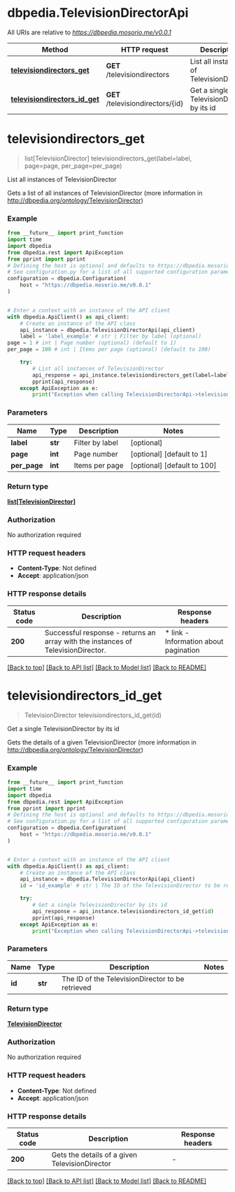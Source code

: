 # dbpedia.TelevisionDirectorApi

All URIs are relative to *https://dbpedia.mosorio.me/v0.0.1*

Method | HTTP request | Description
------------- | ------------- | -------------
[**televisiondirectors_get**](TelevisionDirectorApi.md#televisiondirectors_get) | **GET** /televisiondirectors | List all instances of TelevisionDirector
[**televisiondirectors_id_get**](TelevisionDirectorApi.md#televisiondirectors_id_get) | **GET** /televisiondirectors/{id} | Get a single TelevisionDirector by its id


# **televisiondirectors_get**
> list[TelevisionDirector] televisiondirectors_get(label=label, page=page, per_page=per_page)

List all instances of TelevisionDirector

Gets a list of all instances of TelevisionDirector (more information in http://dbpedia.org/ontology/TelevisionDirector)

### Example

```python
from __future__ import print_function
import time
import dbpedia
from dbpedia.rest import ApiException
from pprint import pprint
# Defining the host is optional and defaults to https://dbpedia.mosorio.me/v0.0.1
# See configuration.py for a list of all supported configuration parameters.
configuration = dbpedia.Configuration(
    host = "https://dbpedia.mosorio.me/v0.0.1"
)


# Enter a context with an instance of the API client
with dbpedia.ApiClient() as api_client:
    # Create an instance of the API class
    api_instance = dbpedia.TelevisionDirectorApi(api_client)
    label = 'label_example' # str | Filter by label (optional)
page = 1 # int | Page number (optional) (default to 1)
per_page = 100 # int | Items per page (optional) (default to 100)

    try:
        # List all instances of TelevisionDirector
        api_response = api_instance.televisiondirectors_get(label=label, page=page, per_page=per_page)
        pprint(api_response)
    except ApiException as e:
        print("Exception when calling TelevisionDirectorApi->televisiondirectors_get: %s\n" % e)
```

### Parameters

Name | Type | Description  | Notes
------------- | ------------- | ------------- | -------------
 **label** | **str**| Filter by label | [optional] 
 **page** | **int**| Page number | [optional] [default to 1]
 **per_page** | **int**| Items per page | [optional] [default to 100]

### Return type

[**list[TelevisionDirector]**](TelevisionDirector.md)

### Authorization

No authorization required

### HTTP request headers

 - **Content-Type**: Not defined
 - **Accept**: application/json

### HTTP response details
| Status code | Description | Response headers |
|-------------|-------------|------------------|
**200** | Successful response - returns an array with the instances of TelevisionDirector. |  * link - Information about pagination <br>  |

[[Back to top]](#) [[Back to API list]](../README.md#documentation-for-api-endpoints) [[Back to Model list]](../README.md#documentation-for-models) [[Back to README]](../README.md)

# **televisiondirectors_id_get**
> TelevisionDirector televisiondirectors_id_get(id)

Get a single TelevisionDirector by its id

Gets the details of a given TelevisionDirector (more information in http://dbpedia.org/ontology/TelevisionDirector)

### Example

```python
from __future__ import print_function
import time
import dbpedia
from dbpedia.rest import ApiException
from pprint import pprint
# Defining the host is optional and defaults to https://dbpedia.mosorio.me/v0.0.1
# See configuration.py for a list of all supported configuration parameters.
configuration = dbpedia.Configuration(
    host = "https://dbpedia.mosorio.me/v0.0.1"
)


# Enter a context with an instance of the API client
with dbpedia.ApiClient() as api_client:
    # Create an instance of the API class
    api_instance = dbpedia.TelevisionDirectorApi(api_client)
    id = 'id_example' # str | The ID of the TelevisionDirector to be retrieved

    try:
        # Get a single TelevisionDirector by its id
        api_response = api_instance.televisiondirectors_id_get(id)
        pprint(api_response)
    except ApiException as e:
        print("Exception when calling TelevisionDirectorApi->televisiondirectors_id_get: %s\n" % e)
```

### Parameters

Name | Type | Description  | Notes
------------- | ------------- | ------------- | -------------
 **id** | **str**| The ID of the TelevisionDirector to be retrieved | 

### Return type

[**TelevisionDirector**](TelevisionDirector.md)

### Authorization

No authorization required

### HTTP request headers

 - **Content-Type**: Not defined
 - **Accept**: application/json

### HTTP response details
| Status code | Description | Response headers |
|-------------|-------------|------------------|
**200** | Gets the details of a given TelevisionDirector |  -  |

[[Back to top]](#) [[Back to API list]](../README.md#documentation-for-api-endpoints) [[Back to Model list]](../README.md#documentation-for-models) [[Back to README]](../README.md)

